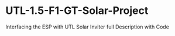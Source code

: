 # UTL-1.5-F1-GT-Solar-Project
Interfacing the ESP with UTL Solar Inviter full Description with Code
